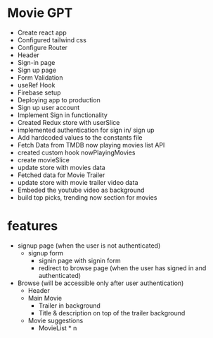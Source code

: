 # Movie GPT

- Create react app
- Configured tailwind css
- Configure Router
- Header
- Sign-in page
- Sign up page
- Form Validation
- useRef Hook
- Firebase setup
- Deploying app to production
- Sign up user account
- Implement Sign in functionality
- Created Redux store with userSlice
- implemented authentication for sign in/ sign up
- Add hardcoded values to the constants file
- Fetch Data from TMDB now playing movies list API
- created custom hook nowPlayingMovies
- create movieSlice
- update store with movies data
- Fetched data for Movie Trailer
- update store with movie trailer video data
- Embeded the youtube video as background
- build top picks, trending now section for movies

# features

- signup page (when the user is not authenticated)
  - signup form
    - signin page with signin form
    - redirect to browse page (when the user has signed in and authenticated)
- Browse (will be accessible only after user authentication)
  - Header
  - Main Movie
    - Trailer in background
    - Title & description on top of the trailer background
  - Movie suggestions
    - MovieList \* n
